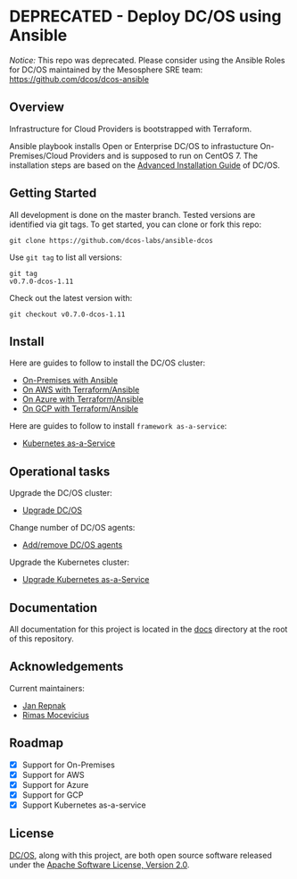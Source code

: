 # DEPRECATED - Deploy DC/OS using Ansible

*Notice:* This repo was deprecated. Please consider using the Ansible Roles for DC/OS maintained by the Mesosphere SRE team: https://github.com/dcos/dcos-ansible

## Overview

Infrastructure for Cloud Providers is bootstrapped with Terraform.

Ansible playbook installs Open or Enterprise DC/OS to infrastucture On-Premises/Cloud Providers and is supposed to run on CentOS 7.
The installation steps are based on the [Advanced Installation Guide][mesosphere-install] of DC/OS.

## Getting Started

All development is done on the master branch. Tested versions are identified via git tags. To get started, you can clone or fork this repo:

```shell
git clone https://github.com/dcos-labs/ansible-dcos
```

Use `git tag` to list all versions:

```shell
git tag
v0.7.0-dcos-1.11
```

Check out the latest version with:

```shell
git checkout v0.7.0-dcos-1.11
```

## Install

Here are guides to follow to install the DC/OS cluster:

* [On-Premises with Ansible](docs/INSTALL_ONPREM.md)
* [On AWS with Terraform/Ansible](docs/INSTALL_AWS.md)
* [On Azure with Terraform/Ansible](docs/INSTALL_AZURE.md)
* [On GCP with Terraform/Ansible](docs/INSTALL_GCP.md)

Here are guides to follow to install `framework as-a-service`:

* [Kubernetes as-a-Service](docs/INSTALL_KUBERNETES.md)

## Operational tasks

Upgrade the DC/OS cluster:

* [Upgrade DC/OS](docs/UPGRADE_DCOS.md)

Change number of DC/OS agents:

* [Add/remove DC/OS agents](docs/DCOS_AGENTS.md)

Upgrade the Kubernetes cluster:

* [Upgrade Kubernetes as-a-Service](docs/INSTALL_KUBERNETES.md#upgrade-kubernetes-on-dcos-package)

## Documentation

All documentation for this project is located in the [docs](docs/) directory at the root of this repository.

## Acknowledgements

Current maintainers:

* [Jan Repnak][github-jrx]
* [Rimas Mocevicius][github-rimusz]

## Roadmap

  - [X] Support for On-Premises
  - [X] Support for AWS
  - [X] Support for Azure
  - [X] Support for GCP
  - [X] Support Kubernetes as-a-service

## License
[DC/OS][github-dcos], along with this project, are both open source software released under the
[Apache Software License, Version 2.0](LICENSE).

[mesosphere-install]: https://docs.mesosphere.com/latest/installing/ent/custom/advanced/
[github-dcos]: https://github.com/dcos/dcos
[github-jrx]: https://github.com/jrx
[github-rimusz]: https://github.com/rimusz
